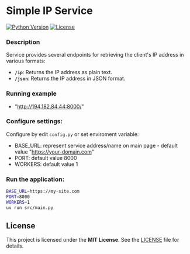 # Simple IP Service

[![Python Version](https://img.shields.io/badge/python-3.11%2B-blue)](https://www.python.org/)
[![License](https://img.shields.io/badge/license-MIT-green)](LICENSE)


### Description

Service provides several endpoints for retrieving the client's IP address in various formats:
- **`/ip`**: Returns the IP address as plain text.
- **`/json`**: Returns the IP address in JSON format.


### Running example

  - "http://194.182.84.44:8000/⁠"

### Configure settings:

Configure by edit `config.py` or set enviroment variable:
  - BASE_URL: represent service address/name on main page - default value "https://your-domain.com"
  - PORT: default value 8000
  - WORKERS: default value 1


### Run the application:

  ```bash
  BASE_URL=https://my-site.com
  PORT=8000
  WORKERS=1
  uv run src/main.py
  ```


## License

This project is licensed under the **MIT License**. See the [LICENSE](LICENSE) file for details.
